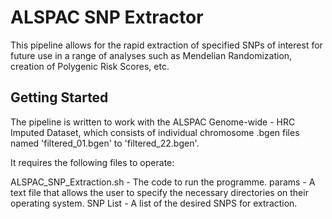 # ALSPAC SNP Extractor

This pipeline allows for the rapid extraction of specified SNPs of interest for future use in a range of analyses such as Mendelian Randomization, creation of Polygenic Risk Scores, etc. 

## Getting Started

The pipeline is written to work with the ALSPAC Genome-wide - HRC Imputed Dataset, which consists of individual chromosome .bgen files named 'filtered_01.bgen' to 'filtered_22.bgen'.

It requires the following files to operate:

ALSPAC_SNP_Extraction.sh - The code to run the programme.
params - A text file that allows the user to specify the necessary directories on their operating system.
SNP List - A list of the desired SNPS for extraction. 

